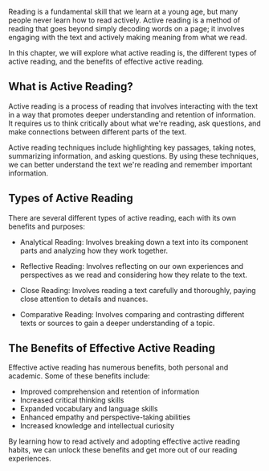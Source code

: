 
Reading is a fundamental skill that we learn at a young age, but many people never learn how to read actively. Active reading is a method of reading that goes beyond simply decoding words on a page; it involves engaging with the text and actively making meaning from what we read.

In this chapter, we will explore what active reading is, the different types of active reading, and the benefits of effective active reading.

What is Active Reading?
-----------------------

Active reading is a process of reading that involves interacting with the text in a way that promotes deeper understanding and retention of information. It requires us to think critically about what we're reading, ask questions, and make connections between different parts of the text.

Active reading techniques include highlighting key passages, taking notes, summarizing information, and asking questions. By using these techniques, we can better understand the text we're reading and remember important information.

Types of Active Reading
-----------------------

There are several different types of active reading, each with its own benefits and purposes:

* Analytical Reading: Involves breaking down a text into its component parts and analyzing how they work together.

* Reflective Reading: Involves reflecting on our own experiences and perspectives as we read and considering how they relate to the text.

* Close Reading: Involves reading a text carefully and thoroughly, paying close attention to details and nuances.

* Comparative Reading: Involves comparing and contrasting different texts or sources to gain a deeper understanding of a topic.

The Benefits of Effective Active Reading
----------------------------------------

Effective active reading has numerous benefits, both personal and academic. Some of these benefits include:

* Improved comprehension and retention of information
* Increased critical thinking skills
* Expanded vocabulary and language skills
* Enhanced empathy and perspective-taking abilities
* Increased knowledge and intellectual curiosity

By learning how to read actively and adopting effective active reading habits, we can unlock these benefits and get more out of our reading experiences.
